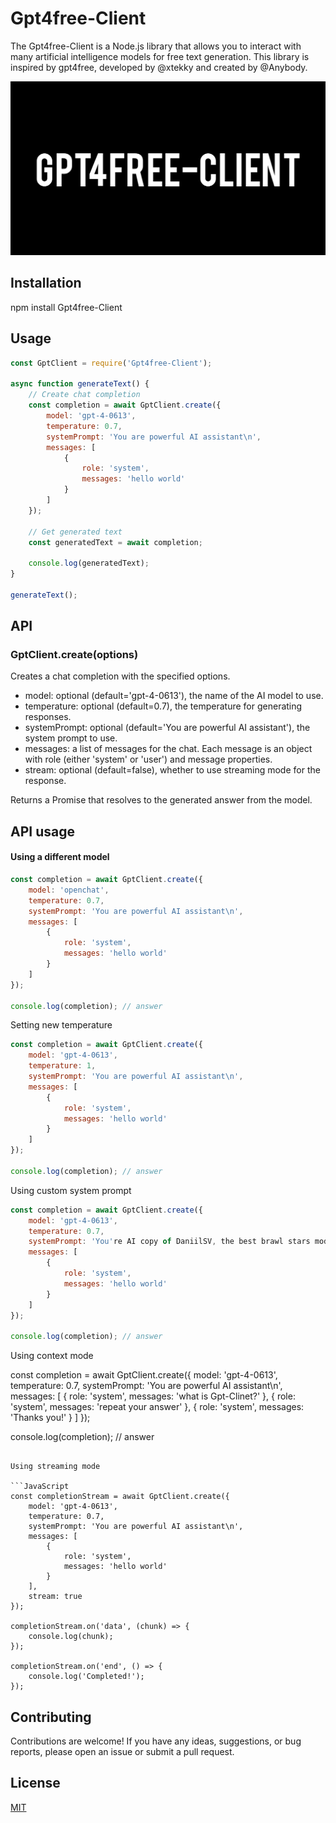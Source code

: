 # Gpt4free-Client

The Gpt4free-Client is a Node.js library that allows you to interact with many artificial intelligence models for free text generation. This library is inspired by gpt4free, developed by @xtekky and created by @Anybody.

![Banner](assets/banner.png)

## Installation

npm install Gpt4free-Client

## Usage
```JavaScript
const GptClient = require('Gpt4free-Client');

async function generateText() {
    // Create chat completion
    const completion = await GptClient.create({
        model: 'gpt-4-0613',
        temperature: 0.7,
        systemPrompt: 'You are powerful AI assistant\n',
        messages: [
            {
                role: 'system',
                messages: 'hello world'
            }
        ]
    });
    
    // Get generated text
    const generatedText = await completion;
    
    console.log(generatedText);
}

generateText();
```

## API

### GptClient.create(options)

Creates a chat completion with the specified options.

- model: optional (default='gpt-4-0613'), the name of the AI model to use.
- temperature: optional (default=0.7), the temperature for generating responses.
- systemPrompt: optional (default='You are powerful AI assistant'), the system prompt to use.
- messages: a list of messages for the chat. Each message is an object with role (either 'system' or 'user') and message properties.
- stream: optional (default=false), whether to use streaming mode for the response.

Returns a Promise that resolves to the generated answer from the model.

## API usage
#### Using a different model

```JavaScript
const completion = await GptClient.create({
    model: 'openchat',
    temperature: 0.7,
    systemPrompt: 'You are powerful AI assistant\n',
    messages: [
        {
            role: 'system',
            messages: 'hello world'
        }
    ]
});

console.log(completion); // answer
```

Setting new temperature

```JavaScript
const completion = await GptClient.create({
    model: 'gpt-4-0613',
    temperature: 1,
    systemPrompt: 'You are powerful AI assistant\n',
    messages: [
        {
            role: 'system',
            messages: 'hello world'
        }
    ]
});

console.log(completion); // answer
```

Using custom system prompt

```JavaScript
const completion = await GptClient.create({
    model: 'gpt-4-0613',
    temperature: 0.7,
    systemPrompt: 'You're AI copy of DaniilSV, the best brawl stars mods creator',
    messages: [
        {
            role: 'system',
            messages: 'hello world'
        }
    ]
});

console.log(completion); // answer
```

Using context mode

const completion = await GptClient.create({
    model: 'gpt-4-0613',
    temperature: 0.7,
    systemPrompt: 'You are powerful AI assistant\n',
    messages: [
        {
            role: 'system',
            messages: 'what is Gpt-Clinet?'
        },
        {
            role: 'system',
            messages: 'repeat your answer'
        },
        {
            role: 'system',
            messages: 'Thanks you!'
        }
    ]
});

console.log(completion); // answer
```

Using streaming mode

```JavaScript
const completionStream = await GptClient.create({
    model: 'gpt-4-0613',
    temperature: 0.7,
    systemPrompt: 'You are powerful AI assistant\n',
    messages: [
        {
            role: 'system',
            messages: 'hello world'
        }
    ],
    stream: true
});

completionStream.on('data', (chunk) => {
    console.log(chunk);
});

completionStream.on('end', () => {
    console.log('Completed!');
});
```

## Contributing

Contributions are welcome! If you have any ideas, suggestions, or bug reports, please open an issue or submit a pull request.

## License

[MIT](LICENSE)
